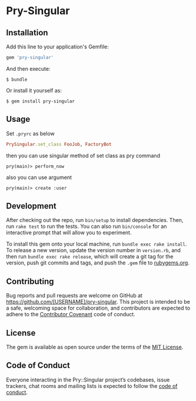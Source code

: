 # Pry-Singular

## Installation

Add this line to your application's Gemfile:

```ruby
gem 'pry-singular'
```

And then execute:

    $ bundle

Or install it yourself as:

    $ gem install pry-singular

## Usage
Set `.pryrc` as below  

```ruby
PrySingular.set_class FooJob, FactoryBot
```

then you can use singular method of set class as pry command

    pry(main)> perform_now

also you can use argument 

    pry(main)> create :user

## Development

After checking out the repo, run `bin/setup` to install dependencies. Then, run `rake test` to run the tests. You can also run `bin/console` for an interactive prompt that will allow you to experiment.

To install this gem onto your local machine, run `bundle exec rake install`. To release a new version, update the version number in `version.rb`, and then run `bundle exec rake release`, which will create a git tag for the version, push git commits and tags, and push the `.gem` file to [rubygems.org](https://rubygems.org).

## Contributing

Bug reports and pull requests are welcome on GitHub at https://github.com/[USERNAME]/pry-singular. This project is intended to be a safe, welcoming space for collaboration, and contributors are expected to adhere to the [Contributor Covenant](http://contributor-covenant.org) code of conduct.

## License

The gem is available as open source under the terms of the [MIT License](https://opensource.org/licenses/MIT).

## Code of Conduct

Everyone interacting in the Pry::Singular project’s codebases, issue trackers, chat rooms and mailing lists is expected to follow the [code of conduct](https://github.com/[USERNAME]/pry-singular/blob/master/CODE_OF_CONDUCT.md).
